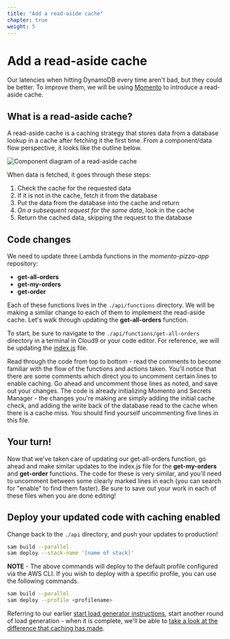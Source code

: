 ```yaml
---
title: "Add a read-aside cache" 
chapter: true
weight: 5
---
```


# Add a read-aside cache

Our latencies when hitting DynamoDB every time aren't bad, but they could be better. To improve them, we will be using [Momento](https://gomomento.com) to introduce a read-aside cache. 

## What is a read-aside cache?

A read-aside cache is a caching strategy that stores data from a database lookup in a cache after fetching it the first time. From a component/data flow perspective, it looks like the outline below.

![Component diagram of a read-aside cache](/images/5_read_aside_diagram.png)

When data is fetched, it goes through these steps:

1. Check the cache for the requested data
2. If it is not in the cache, fetch it from the database
3. Put the data from the database into the cache and return
4. *On a subsequent request for the same data*, look in the cache
5. Return the cached data, skipping the request to the database

## Code changes

We need to update three Lambda functions in the *momento-pizza-app* repository:

* **get-all-orders**
* **get-my-orders**
* **get-order**

Each of these functions lives in the `./api/functions` directory. We will be making a similar change to each of them to implement the read-aside cache. Let's walk through updating the **get-all-orders** function.

To start, be sure to navigate to the `./api/functions/get-all-orders` directory in a terminal in Cloud9 or your code editor. For reference, we will be updating the [index.js](https://github.com/momentohq/momento-pizza-app/blob/main/api/functions/get-all-orders/index.js) file.

Read through the code from top to bottom - read the comments to become familiar with the flow of the functions and actions taken. You'll notice that there are some comments which direct you to uncomment certain lines to enable caching. Go ahead and uncomment those lines as noted, and save out your changes. The code is already initializing Momento and Secrets Manager - the changes you're making are simply adding the initial cache check, and adding the write back of the database read to the cache when there is a cache miss. You should find yourself uncommenting five lines in this file.

## Your turn!

Now that we've taken care of updating our get-all-orders function, go ahead and make similar updates to the index.js file for  the **get-my-orders** and **get-order** functions. The code for these is very similar, and you'll need to uncomment between some clearly marked lines in each (you can search for "enable" to find them faster). Be sure to save out your work in each of these files when you are done editing!

## Deploy your updated code with caching enabled

Change back to the `./api` directory, and push your updates to production!

  ```bash
  sam build --parallel
  sam deploy --stack-name '[name of stack]'
  ```

  **NOTE** - The above commands will deploy to the default profile configured via the AWS CLI. If you wish to deploy with a specific profile, you can use the following commands.
  ```bash
  sam build --parallel
  sam deploy --profile <profilename>
  ```

  Referring to our earlier [start load generator instructions](3_start-load-generator.html), start another round of load generation - when it is complete, we'll be able to [take a look at the difference that caching has made](6_assess-new-latency-and-hit-rate.html).